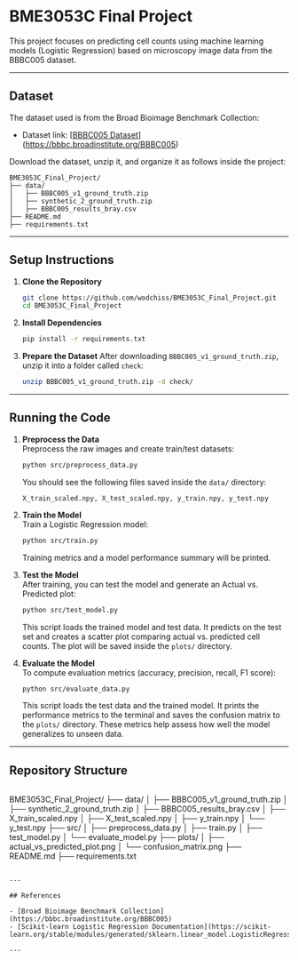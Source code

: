 # BME3053C Final Project

This project focuses on predicting cell counts using machine learning models (Logistic Regression) based on microscopy image data from the BBBC005 dataset.

---

## Dataset

The dataset used is from the Broad Bioimage Benchmark Collection:

- Dataset link: [[BBBC005 Dataset](https://bbbc.broadinstitute.org/BBBC005)](https://bbbc.broadinstitute.org/BBBC005)

Download the dataset, unzip it, and organize it as follows inside the project:

```
BME3053C_Final_Project/
├── data/
│   ├── BBBC005_v1_ground_truth.zip
│   ├── synthetic_2_ground_truth.zip
│   ├── BBBC005_results_bray.csv
├── README.md
├── requirements.txt
```

---

## Setup Instructions

1. **Clone the Repository**
   ```bash
   git clone https://github.com/wodchiss/BME3053C_Final_Project.git
   cd BME3053C_Final_Project
   ```

2. **Install Dependencies**
   ```bash
   pip install -r requirements.txt
   ```

3. **Prepare the Dataset**
   After downloading `BBBC005_v1_ground_truth.zip`, unzip it into a folder called `check`:
   ```bash
   unzip BBBC005_v1_ground_truth.zip -d check/
   ```

---

## Running the Code

1. **Preprocess the Data**  
   Preprocess the raw images and create train/test datasets:
   ```bash
   python src/preprocess_data.py
   ```
   You should see the following files saved inside the `data/` directory:
   ```
   X_train_scaled.npy, X_test_scaled.npy, y_train.npy, y_test.npy
   ```

2. **Train the Model**  
   Train a Logistic Regression model:
   ```bash
   python src/train.py
   ```
   Training metrics and a model performance summary will be printed.

3. **Test the Model**  
   After training, you can test the model and generate an Actual vs. Predicted plot:
   ```bash
   python src/test_model.py
   ```
   This script loads the trained model and test data. It predicts on the test set and creates a scatter plot comparing actual vs. predicted cell counts. The plot will be saved inside the `plots/` directory.

4. **Evaluate the Model**  
   To compute evaluation metrics (accuracy, precision, recall, F1 score):
   ```bash
   python src/evaluate_data.py
   ```
   This script loads the test data and the trained model. It prints the performance metrics to the terminal and saves the confusion matrix to the `plots/` directory. These metrics help assess how well the model generalizes to unseen data.

---

## Repository Structure

```
```
BME3053C_Final_Project/
├── data/
│   ├── BBBC005_v1_ground_truth.zip
│   ├── synthetic_2_ground_truth.zip
│   ├── BBBC005_results_bray.csv
│   ├── X_train_scaled.npy
│   ├── X_test_scaled.npy
│   ├── y_train.npy
│   └── y_test.npy
├── src/
│   ├── preprocess_data.py
│   ├── train.py
│   ├── test_model.py
│   └── evaluate_model.py
├── plots/
│   ├── actual_vs_predicted_plot.png
│   └── confusion_matrix.png
├── README.md
├── requirements.txt
```

---

## References

- [Broad Bioimage Benchmark Collection](https://bbbc.broadinstitute.org/BBBC005)
- [Scikit-learn Logistic Regression Documentation](https://scikit-learn.org/stable/modules/generated/sklearn.linear_model.LogisticRegression.html)

---
